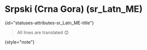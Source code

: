 # Srpski (Crna Gora) (sr_Latn_ME)
{id="statuses-attributes-sr_Latn_ME-title"}

> All lines are translated 😊
>
{style="note"}
